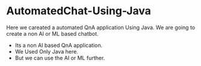 # AutomatedChat-Using-Java

Here we careated a automated QnA application Using Java. We are going to create a non AI or ML based chatbot.

  * Its a non AI based QnA application.
  * We Used Only Java here.
  * But we can use the AI or ML further.
  
